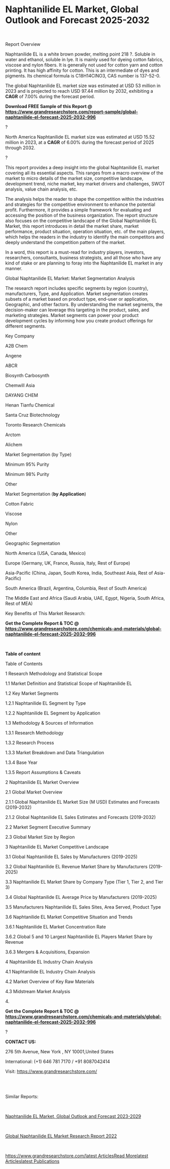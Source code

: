 <h1>Naphtanilide EL Market, Global Outlook and Forecast 2025-2032</h1><br/><p>Report Overview</p>
 
 
 
 <p>Naphtanilide EL is a white brown powder, melting point 218 ?. Soluble in water and ethanol, soluble in lye. It is mainly used for dyeing cotton fabrics, viscose and nylon fibers. It is generally not used for cotton yarn and cotton printing. It has high affinity for cotton. This is an intermediate of dyes and pigments. Its chemical formula is C18H14ClNO3, CAS number is 137-52-0.</p>
 
 
 
 <p>The global Naphtanilide EL market size was estimated at USD 53 million in 2023 and is projected to reach USD 97.44 million by 2032, exhibiting a <strong>CAGR</strong> of 7.00% during the forecast period.</p>
 
 
 
 <div><b>Download FREE Sample of this Report @ <a href="https://www.grandresearchstore.com/report-sample/global-naphtanilide-el-forecast-2025-2032-996">https://www.grandresearchstore.com/report-sample/global-naphtanilide-el-forecast-2025-2032-996</a></b></div>
 
 
 
 <p>? </p>
 
 
 
 <p>North America Naphtanilide EL market size was estimated at USD 15.52 million in 2023, at a <strong>CAGR</strong> of 6.00% during the forecast period of 2025 through 2032.</p>
 
 
 
 <p>? </p>
 
 
 
 <p>This report provides a deep insight into the global Naphtanilide EL market covering all its essential aspects. This ranges from a macro overview of the market to micro details of the market size, competitive landscape, development trend, niche market, key market drivers and challenges, SWOT analysis, value chain analysis, etc.</p>
 
 
 
 <p>The analysis helps the reader to shape the competition within the industries and strategies for the competitive environment to enhance the potential profit. Furthermore, it provides a simple framework for evaluating and accessing the position of the business organization. The report structure also focuses on the competitive landscape of the Global Naphtanilide EL Market, this report introduces in detail the market share, market performance, product situation, operation situation, etc. of the main players, which helps the readers in the industry to identify the main competitors and deeply understand the competition pattern of the market.</p>
 
 
 
 <p>In a word, this report is a must-read for industry players, investors, researchers, consultants, business strategists, and all those who have any kind of stake or are planning to foray into the Naphtanilide EL market in any manner.</p>
 
 
 
 <p>Global Naphtanilide EL Market: Market Segmentation Analysis</p>
 
 
 
 <p>The research report includes specific segments by region (country), manufacturers, Type, and Application. Market segmentation creates subsets of a market based on product type, end-user or application, Geographic, and other factors. By understanding the market segments, the decision-maker can leverage this targeting in the product, sales, and marketing strategies. Market segments can power your product development cycles by informing how you create product offerings for different segments.</p>
 
 
 
 <p>Key Company</p>
 
 
 
 <p>A2B Chem</p>
 
 
 
 <p>Angene</p>
 
 
 
 <p>ABCR</p>
 
 
 
 <p>Biosynth Carbosynth</p>
 
 
 
 <p>Chemwill Asia</p>
 
 
 
 <p>DAYANG CHEM</p>
 
 
 
 <p>Henan Tianfu Chemical</p>
 
 
 
 <p>Santa Cruz Biotechnology</p>
 
 
 
 <p>Toronto Research Chemicals</p>
 
 
 
 <p>Arctom</p>
 
 
 
 <p>Alichem</p>
 
 
 
 <p>Market Segmentation (by Type)</p>
 
 
 
 <p>Minimum 95% Purity</p>
 
 
 
 <p>Minimum 98% Purity</p>
 
 
 
 <p>Other</p>
 
 
 
 <p>Market Segmentation (<strong>by Application</strong>)</p>
 
 
 
 <p>Cotton Fabric</p>
 
 
 
 <p>Viscose</p>
 
 
 
 <p>Nylon</p>
 
 
 
 <p>Other</p>
 
 
 
 <p>Geographic Segmentation</p>
 
 
 
 <p>North America (USA, Canada, Mexico)</p>
 
 
 
 <p>Europe (Germany, UK, France, Russia, Italy, Rest of Europe)</p>
 
 
 
 <p>Asia-Pacific (China, Japan, South Korea, India, Southeast Asia, Rest of Asia-Pacific)</p>
 
 
 
 <p>South America (Brazil, Argentina, Columbia, Rest of South America)</p>
 
 
 
 <p>The Middle East and Africa (Saudi Arabia, UAE, Egypt, Nigeria, South Africa, Rest of MEA)</p>
 
 
 
 <p>Key Benefits of This Market Research:</p>
 
 
 
 <div><b>Get the Complete Report & TOC @ <a href="https://www.grandresearchstore.com/chemicals-and-materials/global-naphtanilide-el-forecast-2025-2032-996">https://www.grandresearchstore.com/chemicals-and-materials/global-naphtanilide-el-forecast-2025-2032-996</a></b></div>
 
 
 
 <p><br />
 
 <b>Table of content</b></p>
 
 
 
 <p>Table of Contents<br />
 
 1 Research Methodology and Statistical Scope<br />
 
 1.1 Market Definition and Statistical Scope of Naphtanilide EL<br />
 
 1.2 Key Market Segments<br />
 
 1.2.1 Naphtanilide EL Segment by Type<br />
 
 1.2.2 Naphtanilide EL Segment by Application<br />
 
 1.3 Methodology & Sources of Information<br />
 
 1.3.1 Research Methodology<br />
 
 1.3.2 Research Process<br />
 
 1.3.3 Market Breakdown and Data Triangulation<br />
 
 1.3.4 Base Year<br />
 
 1.3.5 Report Assumptions & Caveats<br />
 
 2 Naphtanilide EL Market Overview<br />
 
 2.1 Global Market Overview<br />
 
 2.1.1 Global Naphtanilide EL Market Size (M USD) Estimates and Forecasts (2019-2032)<br />
 
 2.1.2 Global Naphtanilide EL Sales Estimates and Forecasts (2019-2032)<br />
 
 2.2 Market Segment Executive Summary<br />
 
 2.3 Global Market Size by Region<br />
 
 3 Naphtanilide EL Market Competitive Landscape<br />
 
 3.1 Global Naphtanilide EL Sales by Manufacturers (2019-2025)<br />
 
 3.2 Global Naphtanilide EL Revenue Market Share by Manufacturers (2019-2025)<br />
 
 3.3 Naphtanilide EL Market Share by Company Type (Tier 1, Tier 2, and Tier 3)<br />
 
 3.4 Global Naphtanilide EL Average Price by Manufacturers (2019-2025)<br />
 
 3.5 Manufacturers Naphtanilide EL Sales Sites, Area Served, Product Type<br />
 
 3.6 Naphtanilide EL Market Competitive Situation and Trends<br />
 
 3.6.1 Naphtanilide EL Market Concentration Rate<br />
 
 3.6.2 Global 5 and 10 Largest Naphtanilide EL Players Market Share by Revenue<br />
 
 3.6.3 Mergers & Acquisitions, Expansion<br />
 
 4 Naphtanilide EL Industry Chain Analysis<br />
 
 4.1 Naphtanilide EL Industry Chain Analysis<br />
 
 4.2 Market Overview of Key Raw Materials<br />
 
 4.3 Midstream Market Analysis<br />
 
 4.</p>
 
 
 
 <div><b>Get the Complete Report & TOC @ <a href="https://www.grandresearchstore.com/chemicals-and-materials/global-naphtanilide-el-forecast-2025-2032-996">https://www.grandresearchstore.com/chemicals-and-materials/global-naphtanilide-el-forecast-2025-2032-996</a></b></div>
 
 
 
 <p>? </p>
 
 
 
 <p><b>CONTACT US:</b><br />
 
 276 5th Avenue, New York , NY 10001,United States<br />
 
 International: (+1) 646 781 7170 / +91 8087042414<br />
 
 Visit: <a href="https://www.grandresearchstore.com/">https://www.grandresearchstore.com/</a><br />
 
 <br />
 
 <br />
 
 Similar Reports:<br />
 
 <br />
 
 <a href="https://www.grandresearchstore.com/chemicals-and-materials/global-naphtanilide-el-forecast-2023-2029-783">Naphtanilide EL Market, Global Outlook and Forecast 2023-2029</a><br />
 
 <br />
 
 <a href="https://www.grandresearchstore.com/chemicals-and-materials/global-naphtanilide-el-2022-379">Global Naphtanilide EL Market Research Report 2022</a><br />
 
 <br />
 
 <a href="https://gyeongbokgung.com">https://www.grandresearchstore.com/</a><a href="https://hallyeomaritime.com">latest Articles</a><a href="https://jingwansa.com">Read More</a><a href="https://nguoiviet.jp/">latest Articles</a><a href="https://www.intelmarketresearch.com/">latest Publications</a></p>